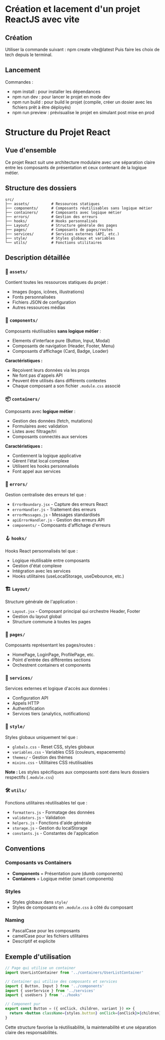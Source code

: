 # Création et lacement d'un projet ReactJS avec vite

## Création

Utiliser la commande suivant : npm create vite@latest
Puis faire les choix de tech depuis le terminal.

## Lancement

Commandes : 
  - npm install : pour installer les dépendances
  - npm run dev : pour lancer le projet en mode dev
  - npm run build : pour build le projet (compile, créer un dosier avec les fichiers prêt à être déployés)
  - npm run preview : prévisualise le projet en simulant post mise en prod

# Structure du Projet React

## Vue d'ensemble

Ce projet React suit une architecture modulaire avec une séparation claire entre les composants de présentation et ceux contenant de la logique métier.

## Structure des dossiers

```
src/
├── assets/          # Ressources statiques
├── components/      # Composants réutilisables sans logique métier
├── containers/      # Composants avec logique métier
├── errors/          # Gestion des erreurs
├── hooks/           # Hooks personnalisés
├── Layout/          # Structure générale des pages
├── pages/           # Composants de pages/routes
├── services/        # Services externes (API, etc.)
├── style/           # Styles globaux et variables
└── utils/           # Fonctions utilitaires
```

## Description détaillée

### 📁 `assets/`
Contient toutes les ressources statiques du projet :
- Images (logos, icônes, illustrations)
- Fonts personnalisées
- Fichiers JSON de configuration
- Autres ressources médias

### 🧩 `components/`
Composants réutilisables **sans logique métier** :
- Elements d'interface pure (Button, Input, Modal)
- Composants de navigation (Header, Footer, Menu)
- Composants d'affichage (Card, Badge, Loader)

**Caractéristiques :**
- Reçoivent leurs données via les props
- Ne font pas d'appels API
- Peuvent être utilisés dans différents contextes
- Chaque composant a son fichier `.module.css` associé

### 📦 `containers/`
Composants avec **logique métier** :
- Gestion des données (fetch, mutations)
- Formulaires avec validation
- Listes avec filtrage/tri
- Composants connectés aux services

**Caractéristiques :**
- Contiennent la logique applicative
- Gèrent l'état local complexe
- Utilisent les hooks personnalisés
- Font appel aux services

### 🚨 `errors/`
Gestion centralisée des erreurs tel que :
- `ErrorBoundary.jsx` - Capture des erreurs React
- `errorHandler.js` - Traitement des erreurs
- `errorMessages.js` - Messages standardisés
- `apiErrorHandler.js` - Gestion des erreurs API
- `components/` - Composants d'affichage d'erreurs

### 🪝 `hooks/`
Hooks React personnalisés tel que :
- Logique réutilisable entre composants
- Gestion d'état complexe
- Intégration avec les services
- Hooks utilitaires (useLocalStorage, useDebounce, etc.)

### 🏗️ `Layout/`
Structure générale de l'application :
- `Layout.jsx` - Composant principal qui orchestre Header, Footer
- Gestion du layout global
- Structure commune à toutes les pages

### 📄 `pages/`
Composants représentant les pages/routes :
- HomePage, LoginPage, ProfilePage, etc.
- Point d'entrée des différentes sections
- Orchestrent containers et components

### 🔧 `services/`
Services externes et logique d'accès aux données :
- Configuration API
- Appels HTTP
- Authentification
- Services tiers (analytics, notifications)

### 🎨 `style/`
Styles globaux uniquement tel que :
- `globals.css` - Reset CSS, styles globaux
- `variables.css` - Variables CSS (couleurs, espacements)
- `themes/` - Gestion des thèmes
- `mixins.css` - Utilitaires CSS réutilisables

**Note :** Les styles spécifiques aux composants sont dans leurs dossiers respectifs (`.module.css`)

### 🛠️ `utils/`
Fonctions utilitaires réutilisables tel que :
- `formatters.js` - Formatage des données
- `validators.js` - Validation
- `helpers.js` - Fonctions d'aide générale
- `storage.js` - Gestion du localStorage
- `constants.js` - Constantes de l'application

## Conventions

### Composants vs Containers
- **Components** = Présentation pure (dumb components)
- **Containers** = Logique métier (smart components)

### Styles
- Styles globaux dans `style/`
- Styles de composants en `.module.css` à côté du composant

### Naming
- PascalCase pour les composants
- camelCase pour les fichiers utilitaires
- Descriptif et explicite

## Exemple d'utilisation

```jsx
// Page qui utilise un container
import UserListContainer from '../containers/UserListContainer'

// Container qui utilise des composants et services
import { Button, Input } from '../components'
import { userService } from '../services'
import { useUsers } from '../hooks'

// Component pur
export const Button = ({ onClick, children, variant }) => {
  return <button className={styles.button} onClick={onClick}>{children}</button>
}
```

Cette structure favorise la réutilisabilité, la maintenabilité et une séparation claire des responsabilités.